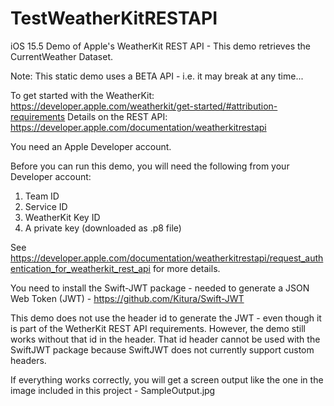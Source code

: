 # TestWeatherKitRESTAPI
iOS 15.5 Demo of Apple's WeatherKit REST API - This demo retrieves the CurrentWeather Dataset.

Note: This static demo uses a BETA API - i.e. it may break at any time... 

To get started with the WeatherKit: https://developer.apple.com/weatherkit/get-started/#attribution-requirements
Details on the REST API: https://developer.apple.com/documentation/weatherkitrestapi

You need an Apple Developer account. 

Before you can run this demo, you will need the following from your Developer account:
1) Team ID
2) Service ID
3) WeatherKit Key ID
4) A private key (downloaded as .p8 file)

See https://developer.apple.com/documentation/weatherkitrestapi/request_authentication_for_weatherkit_rest_api for more details.

You need to install the Swift-JWT package - needed to generate a JSON Web Token (JWT) - https://github.com/Kitura/Swift-JWT

This demo does not use the header id to generate the JWT - even though it is part of the WetherKit REST API requirements. However, the demo still works without that id in the header. That id header cannot be used with the SwiftJWT package because SwiftJWT does not currently support custom headers. 

If everything works correctly, you will get a screen output like the one in the image included in this project - SampleOutput.jpg

